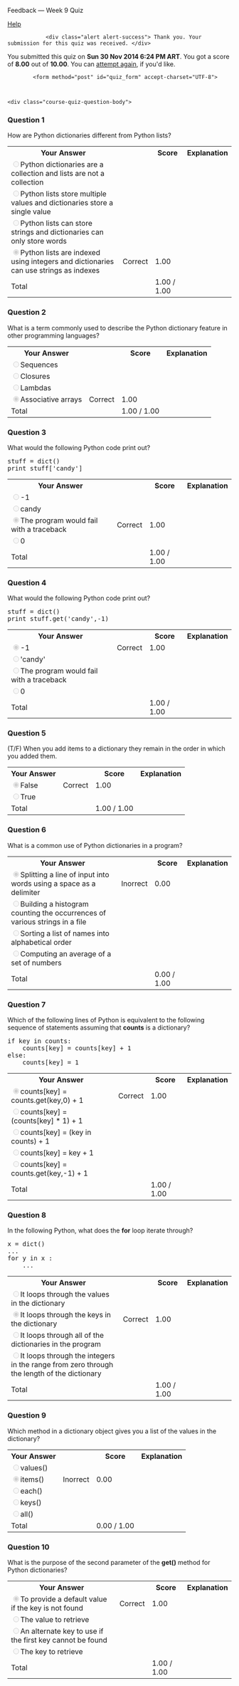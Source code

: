 Feedback — Week 9 Quiz  </span>
  
  <a class="coursera-reporter-link" title="Click here if you're experiencing technical problems or found errors in the course materials." target="_blank" href="https://class.coursera.org/pythonlearn-003/help/quizzes?url=https%3A%2F%2Fclass.coursera.org%2Fpythonlearn-003%2Fquiz%2Ffeedback%3Fsubmission_id%3D150149">
     Help
  </a>
</h2>


<a data-coursera-admin-helpwidget-link="" rel="help" href="https://class.coursera.org/mooc/help/quiz" title="Quiz documentation" style="display:none;">Learn more</a>




                <div class="alert alert-success"> Thank you. Your submission for this quiz was received. </div>
    


<p class="course-quiz-feedback"> You submitted this quiz on <strong>Sun 30 Nov 2014  6:24 PM ART</strong>. You got a score of <strong>8.00</strong> out of <strong>10.00</strong>. You can <a href="https://class.coursera.org/pythonlearn-003/quiz/start?quiz_id=245">attempt again</a>, if you'd like.</p>


            <form method="post" id="quiz_form" accept-charset="UTF-8">
    
    
    
    <div class="course-quiz-question-body">
<h3 class="course-quiz-question-number">Question 1</h3>
<div dir="auto" class="course-quiz-question-text">How are Python dictionaries different from Python lists?</div>
<div dir="auto" class="course-quiz-options"></div>
<table class="table">
<tbody><tr>
<th>Your Answer</th>
<th></th>
<th>Score</th>
<th>Explanation</th>
</tr>
<tr data-randomizable-option="data-randomizable-option">
<td class="course-quiz-student-answer" dir="auto">
<input dir="auto" class="course-quiz-input" name="answer[380b89629f69216ee80efeb0a623202a][]" id="gensym_548af255c6c02" value="b105134edc3e5266959347e3e01228cb" disabled="" type="radio">Python dictionaries are a collection and lists are not a collection</td>
<td></td>
<td></td>
<td></td>
</tr>
<tr data-randomizable-option="data-randomizable-option">
<td class="course-quiz-student-answer" dir="auto">
<input dir="auto" class="course-quiz-input" name="answer[380b89629f69216ee80efeb0a623202a][]" id="gensym_548af255c723e" value="834319c42a79a467c390017e2520403a" disabled="" type="radio">Python lists store multiple values and dictionaries store a single value</td>
<td></td>
<td></td>
<td></td>
</tr>
<tr data-randomizable-option="data-randomizable-option">
<td class="course-quiz-student-answer" dir="auto">
<input dir="auto" class="course-quiz-input" name="answer[380b89629f69216ee80efeb0a623202a][]" id="gensym_548af255c7785" value="eb95f17a2f53ff03815528051a6092f3" disabled="" type="radio">Python lists can store strings and dictionaries can only store words</td>
<td></td>
<td></td>
<td></td>
</tr>
<tr data-randomizable-option="data-randomizable-option">
<td class="course-quiz-student-answer" dir="auto">
<input dir="auto" class="course-quiz-input" name="answer[380b89629f69216ee80efeb0a623202a][]" id="gensym_548af255c7cef" value="3fa0ebf0f060f972266fda1487f0850f" checked="" disabled="" type="radio">Python lists are indexed using integers and dictionaries can use strings as indexes</td>
<td><span class="course-quiz-answer-correct" title="Correct" alt="Correct"><span class="icon-ok" alt="Correct"><span class="accessible-text-for-reader">Correct</span></span></span></td>
<td>1.00</td>
<td></td>
</tr>
<tr>
<td>Total</td>
<td></td>
<td>1.00 / 1.00</td>
<td></td>
</tr>
</tbody></table>
</div><div class="course-quiz-question-body">
<h3 class="course-quiz-question-number">Question 2</h3>
<div dir="auto" class="course-quiz-question-text">What is a term commonly used to describe the Python dictionary feature in other programming languages?</div>
<div dir="auto" class="course-quiz-options"></div>
<table class="table">
<tbody><tr>
<th>Your Answer</th>
<th></th>
<th>Score</th>
<th>Explanation</th>
</tr>
<tr data-randomizable-option="data-randomizable-option">
<td class="course-quiz-student-answer" dir="auto">
<input dir="auto" class="course-quiz-input" name="answer[50b307d7f5c4197a951c904cde9b3def][]" id="gensym_548af255caefd" value="6288273204e9f5a17fbd3f67f7879541" disabled="" type="radio">Sequences</td>
<td></td>
<td></td>
<td></td>
</tr>
<tr data-randomizable-option="data-randomizable-option">
<td class="course-quiz-student-answer" dir="auto">
<input dir="auto" class="course-quiz-input" name="answer[50b307d7f5c4197a951c904cde9b3def][]" id="gensym_548af255cb6ac" value="cbfd9a267d6d2b5c2d55b2c927045937" disabled="" type="radio">Closures</td>
<td></td>
<td></td>
<td></td>
</tr>
<tr data-randomizable-option="data-randomizable-option">
<td class="course-quiz-student-answer" dir="auto">
<input dir="auto" class="course-quiz-input" name="answer[50b307d7f5c4197a951c904cde9b3def][]" id="gensym_548af255cbd74" value="ee92e7f8f61d37f0e8f0cbb954a73436" disabled="" type="radio">Lambdas</td>
<td></td>
<td></td>
<td></td>
</tr>
<tr data-randomizable-option="data-randomizable-option">
<td class="course-quiz-student-answer" dir="auto">
<input dir="auto" class="course-quiz-input" name="answer[50b307d7f5c4197a951c904cde9b3def][]" id="gensym_548af255cc374" value="10dcd7144fed101509d2d5aca6c024e4" checked="" disabled="" type="radio">Associative arrays</td>
<td><span class="course-quiz-answer-correct" title="Correct" alt="Correct"><span class="icon-ok" alt="Correct"><span class="accessible-text-for-reader">Correct</span></span></span></td>
<td>1.00</td>
<td></td>
</tr>
<tr>
<td>Total</td>
<td></td>
<td>1.00 / 1.00</td>
<td></td>
</tr>
</tbody></table>
</div><div class="course-quiz-question-body">
<h3 class="course-quiz-question-number">Question 3</h3>
<div dir="auto" class="course-quiz-question-text">What would the following Python code print out?
<pre>stuff = dict()
print stuff['candy']
</pre>
</div>
<div dir="auto" class="course-quiz-options"></div>
<table class="table">
<tbody><tr>
<th>Your Answer</th>
<th></th>
<th>Score</th>
<th>Explanation</th>
</tr>
<tr data-randomizable-option="data-randomizable-option">
<td class="course-quiz-student-answer" dir="auto">
<input dir="auto" class="course-quiz-input" name="answer[0b9cf9fe191eba5d0be41f612031de4b][]" id="gensym_548af255cf4bf" value="8a3704ddf55152e04db918ced1d51553" disabled="" type="radio">-1</td>
<td></td>
<td></td>
<td></td>
</tr>
<tr data-randomizable-option="data-randomizable-option">
<td class="course-quiz-student-answer" dir="auto">
<input dir="auto" class="course-quiz-input" name="answer[0b9cf9fe191eba5d0be41f612031de4b][]" id="gensym_548af255cfae9" value="a9b02095e651ca9fd21cbe9bc45eaf1b" disabled="" type="radio">candy</td>
<td></td>
<td></td>
<td></td>
</tr>
<tr data-randomizable-option="data-randomizable-option">
<td class="course-quiz-student-answer" dir="auto">
<input dir="auto" class="course-quiz-input" name="answer[0b9cf9fe191eba5d0be41f612031de4b][]" id="gensym_548af255d001f" value="73fec5bccd243e9ca1dae61c978d3d06" checked="" disabled="" type="radio">The program would fail with a traceback</td>
<td><span class="course-quiz-answer-correct" title="Correct" alt="Correct"><span class="icon-ok" alt="Correct"><span class="accessible-text-for-reader">Correct</span></span></span></td>
<td>1.00</td>
<td></td>
</tr>
<tr data-randomizable-option="data-randomizable-option">
<td class="course-quiz-student-answer" dir="auto">
<input dir="auto" class="course-quiz-input" name="answer[0b9cf9fe191eba5d0be41f612031de4b][]" id="gensym_548af255d0849" value="f7108adc937e6b2dea3f4f4cba30367c" disabled="" type="radio">0</td>
<td></td>
<td></td>
<td></td>
</tr>
<tr>
<td>Total</td>
<td></td>
<td>1.00 / 1.00</td>
<td></td>
</tr>
</tbody></table>
</div><div class="course-quiz-question-body">
<h3 class="course-quiz-question-number">Question 4</h3>
<div dir="auto" class="course-quiz-question-text">What would the following Python code print out?
<pre>stuff = dict()
print stuff.get('candy',-1)
</pre>
</div>
<div dir="auto" class="course-quiz-options"></div>
<table class="table">
<tbody><tr>
<th>Your Answer</th>
<th></th>
<th>Score</th>
<th>Explanation</th>
</tr>
<tr data-randomizable-option="data-randomizable-option">
<td class="course-quiz-student-answer" dir="auto">
<input dir="auto" class="course-quiz-input" name="answer[135c57a3260663fd1be3d873466c0cdc][]" id="gensym_548af255d2adc" value="a688beba0034b4a4a1f8f90cd7205844" checked="" disabled="" type="radio">-1</td>
<td><span class="course-quiz-answer-correct" title="Correct" alt="Correct"><span class="icon-ok" alt="Correct"><span class="accessible-text-for-reader">Correct</span></span></span></td>
<td>1.00</td>
<td></td>
</tr>
<tr data-randomizable-option="data-randomizable-option">
<td class="course-quiz-student-answer" dir="auto">
<input dir="auto" class="course-quiz-input" name="answer[135c57a3260663fd1be3d873466c0cdc][]" id="gensym_548af255d3330" value="3222c0225d60a1129b4e05f67399703c" disabled="" type="radio">'candy'</td>
<td></td>
<td></td>
<td></td>
</tr>
<tr data-randomizable-option="data-randomizable-option">
<td class="course-quiz-student-answer" dir="auto">
<input dir="auto" class="course-quiz-input" name="answer[135c57a3260663fd1be3d873466c0cdc][]" id="gensym_548af255d3b11" value="86860702d65f8bd0897555d6351fe831" disabled="" type="radio">The program would fail with a traceback</td>
<td></td>
<td></td>
<td></td>
</tr>
<tr data-randomizable-option="data-randomizable-option">
<td class="course-quiz-student-answer" dir="auto">
<input dir="auto" class="course-quiz-input" name="answer[135c57a3260663fd1be3d873466c0cdc][]" id="gensym_548af255d4220" value="ad7d91156f87d469fa3961a871757121" disabled="" type="radio">0</td>
<td></td>
<td></td>
<td></td>
</tr>
<tr>
<td>Total</td>
<td></td>
<td>1.00 / 1.00</td>
<td></td>
</tr>
</tbody></table>
</div><div class="course-quiz-question-body">
<h3 class="course-quiz-question-number">Question 5</h3>
<div dir="auto" class="course-quiz-question-text">(T/F) When you add items to a dictionary they remain in the order in which you added them.</div>
<div dir="auto" class="course-quiz-options"></div>
<table class="table">
<tbody><tr>
<th>Your Answer</th>
<th></th>
<th>Score</th>
<th>Explanation</th>
</tr>
<tr data-randomizable-option="data-randomizable-option">
<td class="course-quiz-student-answer" dir="auto">
<input dir="auto" class="course-quiz-input" name="answer[52278b2b99938f38a7c1b14d46880ad0][]" id="gensym_548af255d627c" value="20cd7e008ae6f5a879d7f771e21b07cf" checked="" disabled="" type="radio">False</td>
<td><span class="course-quiz-answer-correct" title="Correct" alt="Correct"><span class="icon-ok" alt="Correct"><span class="accessible-text-for-reader">Correct</span></span></span></td>
<td>1.00</td>
<td></td>
</tr>
<tr data-randomizable-option="data-randomizable-option">
<td class="course-quiz-student-answer" dir="auto">
<input dir="auto" class="course-quiz-input" name="answer[52278b2b99938f38a7c1b14d46880ad0][]" id="gensym_548af255d6a82" value="2078c388cc36773c2aef6332b0478c5c" disabled="" type="radio">True</td>
<td></td>
<td></td>
<td></td>
</tr>
<tr>
<td>Total</td>
<td></td>
<td>1.00 / 1.00</td>
<td></td>
</tr>
</tbody></table>
</div><div class="course-quiz-question-body">
<h3 class="course-quiz-question-number">Question 6</h3>
<div dir="auto" class="course-quiz-question-text">What is a common use of Python dictionaries in a program?</div>
<div dir="auto" class="course-quiz-options"></div>
<table class="table">
<tbody><tr>
<th>Your Answer</th>
<th></th>
<th>Score</th>
<th>Explanation</th>
</tr>
<tr data-randomizable-option="data-randomizable-option">
<td class="course-quiz-student-answer" dir="auto">
<input dir="auto" class="course-quiz-input" name="answer[8aa76c10a7a14a91e11cbf02ba3401d2][]" id="gensym_548af255d8c25" value="d26751c74ba2f58e9040e993fb893c69" checked="" disabled="" type="radio">Splitting a line of input into words using a space as a delimiter</td>
<td><span class="course-quiz-answer-incorrect" title="Incorrect" alt="Incorrect"><span class="icon-remove" alt="Incorrect"><span class="accessible-text-for-reader">Inorrect</span></span></span></td>
<td>0.00</td>
<td></td>
</tr>
<tr data-randomizable-option="data-randomizable-option">
<td class="course-quiz-student-answer" dir="auto">
<input dir="auto" class="course-quiz-input" name="answer[8aa76c10a7a14a91e11cbf02ba3401d2][]" id="gensym_548af255d949f" value="6c5280199d88b48fbc99746407e9509a" disabled="" type="radio">Building a histogram counting the occurrences of various strings in a file</td>
<td></td>
<td></td>
<td></td>
</tr>
<tr data-randomizable-option="data-randomizable-option">
<td class="course-quiz-student-answer" dir="auto">
<input dir="auto" class="course-quiz-input" name="answer[8aa76c10a7a14a91e11cbf02ba3401d2][]" id="gensym_548af255d99b6" value="38987760d604e69deb6998171242474d" disabled="" type="radio">Sorting a list of names into alphabetical order</td>
<td></td>
<td></td>
<td></td>
</tr>
<tr data-randomizable-option="data-randomizable-option">
<td class="course-quiz-student-answer" dir="auto">
<input dir="auto" class="course-quiz-input" name="answer[8aa76c10a7a14a91e11cbf02ba3401d2][]" id="gensym_548af255d9ec8" value="2118c4dd1ed967a33a87dc65017bbc02" disabled="" type="radio">Computing an average of a set of numbers</td>
<td></td>
<td></td>
<td></td>
</tr>
<tr>
<td>Total</td>
<td></td>
<td>0.00 / 1.00</td>
<td></td>
</tr>
</tbody></table>
</div><div class="course-quiz-question-body">
<h3 class="course-quiz-question-number">Question 7</h3>
<div dir="auto" class="course-quiz-question-text">Which of the following lines of Python is equivalent to the following sequence of statements assuming that <b>counts</b> is a dictionary?
<pre>if key in counts:
    counts[key] = counts[key] + 1
else:
    counts[key] = 1
</pre>
</div>
<div dir="auto" class="course-quiz-options"></div>
<table class="table">
<tbody><tr>
<th>Your Answer</th>
<th></th>
<th>Score</th>
<th>Explanation</th>
</tr>
<tr data-randomizable-option="data-randomizable-option">
<td class="course-quiz-student-answer" dir="auto">
<input dir="auto" class="course-quiz-input" name="answer[01a68cc96f784084de2dc2674f72d570][]" id="gensym_548af255dc1da" value="7b9fd2923f24c85e40fdcad3b81ec97e" checked="" disabled="" type="radio">counts[key] = counts.get(key,0) + 1</td>
<td><span class="course-quiz-answer-correct" title="Correct" alt="Correct"><span class="icon-ok" alt="Correct"><span class="accessible-text-for-reader">Correct</span></span></span></td>
<td>1.00</td>
<td></td>
</tr>
<tr data-randomizable-option="data-randomizable-option">
<td class="course-quiz-student-answer" dir="auto">
<input dir="auto" class="course-quiz-input" name="answer[01a68cc96f784084de2dc2674f72d570][]" id="gensym_548af255dcb3f" value="496f3ad6aa5e6da862be94b7bdee5374" disabled="" type="radio">counts[key] = (counts[key] * 1) + 1</td>
<td></td>
<td></td>
<td></td>
</tr>
<tr data-randomizable-option="data-randomizable-option">
<td class="course-quiz-student-answer" dir="auto">
<input dir="auto" class="course-quiz-input" name="answer[01a68cc96f784084de2dc2674f72d570][]" id="gensym_548af255dd176" value="0ee0387090765760811a55f3d8b2600a" disabled="" type="radio">counts[key] =  (key in counts) + 1</td>
<td></td>
<td></td>
<td></td>
</tr>
<tr data-randomizable-option="data-randomizable-option">
<td class="course-quiz-student-answer" dir="auto">
<input dir="auto" class="course-quiz-input" name="answer[01a68cc96f784084de2dc2674f72d570][]" id="gensym_548af255dd730" value="0b42b5b7fa70e9e3d9fd43f37c446040" disabled="" type="radio">counts[key] = key + 1</td>
<td></td>
<td></td>
<td></td>
</tr>
<tr data-randomizable-option="data-randomizable-option">
<td class="course-quiz-student-answer" dir="auto">
<input dir="auto" class="course-quiz-input" name="answer[01a68cc96f784084de2dc2674f72d570][]" id="gensym_548af255ddd0f" value="b410590c1f865472bb31e002e70aee9e" disabled="" type="radio">counts[key] = counts.get(key,-1) + 1</td>
<td></td>
<td></td>
<td></td>
</tr>
<tr>
<td>Total</td>
<td></td>
<td>1.00 / 1.00</td>
<td></td>
</tr>
</tbody></table>
</div><div class="course-quiz-question-body">
<h3 class="course-quiz-question-number">Question 8</h3>
<div dir="auto" class="course-quiz-question-text">In the following Python, what does the <b>for</b> loop iterate through?
<pre>x = dict()
...
for y in x : 
    ...
</pre>
</div>
<div dir="auto" class="course-quiz-options"></div>
<table class="table">
<tbody><tr>
<th>Your Answer</th>
<th></th>
<th>Score</th>
<th>Explanation</th>
</tr>
<tr data-randomizable-option="data-randomizable-option">
<td class="course-quiz-student-answer" dir="auto">
<input dir="auto" class="course-quiz-input" name="answer[a9ae569338cb34f3d89d584276aaaae6][]" id="gensym_548af255e1175" value="d68f885df0149e8e6df315780a9e8c69" disabled="" type="radio">It loops through the values in the dictionary</td>
<td></td>
<td></td>
<td></td>
</tr>
<tr data-randomizable-option="data-randomizable-option">
<td class="course-quiz-student-answer" dir="auto">
<input dir="auto" class="course-quiz-input" name="answer[a9ae569338cb34f3d89d584276aaaae6][]" id="gensym_548af255e177f" value="305163dd0a2fc523e741bfb149ec3bd1" checked="" disabled="" type="radio">It loops through the keys in the dictionary</td>
<td><span class="course-quiz-answer-correct" title="Correct" alt="Correct"><span class="icon-ok" alt="Correct"><span class="accessible-text-for-reader">Correct</span></span></span></td>
<td>1.00</td>
<td></td>
</tr>
<tr data-randomizable-option="data-randomizable-option">
<td class="course-quiz-student-answer" dir="auto">
<input dir="auto" class="course-quiz-input" name="answer[a9ae569338cb34f3d89d584276aaaae6][]" id="gensym_548af255e1fef" value="e400e22828f90d2138561f164752d142" disabled="" type="radio">It loops through all of the dictionaries in the program</td>
<td></td>
<td></td>
<td></td>
</tr>
<tr data-randomizable-option="data-randomizable-option">
<td class="course-quiz-student-answer" dir="auto">
<input dir="auto" class="course-quiz-input" name="answer[a9ae569338cb34f3d89d584276aaaae6][]" id="gensym_548af255e2569" value="efd020696e63aec1ed342a39494d84e3" disabled="" type="radio">It loops through the integers in the range from zero through the length of the dictionary</td>
<td></td>
<td></td>
<td></td>
</tr>
<tr>
<td>Total</td>
<td></td>
<td>1.00 / 1.00</td>
<td></td>
</tr>
</tbody></table>
</div><div class="course-quiz-question-body">
<h3 class="course-quiz-question-number">Question 9</h3>
<div dir="auto" class="course-quiz-question-text">Which method in a dictionary object gives you a list of the values in the dictionary?</div>
<div dir="auto" class="course-quiz-options"></div>
<table class="table">
<tbody><tr>
<th>Your Answer</th>
<th></th>
<th>Score</th>
<th>Explanation</th>
</tr>
<tr data-randomizable-option="data-randomizable-option">
<td class="course-quiz-student-answer" dir="auto">
<input dir="auto" class="course-quiz-input" name="answer[04611a8cd396c9fc28ebb0c72fb6666e][]" id="gensym_548af255e4d52" value="4d467ddb3feb1fde282eb7c3c4f20604" disabled="" type="radio">values()</td>
<td></td>
<td></td>
<td></td>
</tr>
<tr data-randomizable-option="data-randomizable-option">
<td class="course-quiz-student-answer" dir="auto">
<input dir="auto" class="course-quiz-input" name="answer[04611a8cd396c9fc28ebb0c72fb6666e][]" id="gensym_548af255e5281" value="20a2d9a2628b0b76e2c3245477b97836" checked="" disabled="" type="radio">items()</td>
<td><span class="course-quiz-answer-incorrect" title="Incorrect" alt="Incorrect"><span class="icon-remove" alt="Incorrect"><span class="accessible-text-for-reader">Inorrect</span></span></span></td>
<td>0.00</td>
<td></td>
</tr>
<tr data-randomizable-option="data-randomizable-option">
<td class="course-quiz-student-answer" dir="auto">
<input dir="auto" class="course-quiz-input" name="answer[04611a8cd396c9fc28ebb0c72fb6666e][]" id="gensym_548af255e5b71" value="488f2d89a5ad71c345f918d861a5d936" disabled="" type="radio">each()</td>
<td></td>
<td></td>
<td></td>
</tr>
<tr data-randomizable-option="data-randomizable-option">
<td class="course-quiz-student-answer" dir="auto">
<input dir="auto" class="course-quiz-input" name="answer[04611a8cd396c9fc28ebb0c72fb6666e][]" id="gensym_548af255e6091" value="e110aff0a25bb07ba4387b776208c0de" disabled="" type="radio">keys()</td>
<td></td>
<td></td>
<td></td>
</tr>
<tr data-randomizable-option="data-randomizable-option">
<td class="course-quiz-student-answer" dir="auto">
<input dir="auto" class="course-quiz-input" name="answer[04611a8cd396c9fc28ebb0c72fb6666e][]" id="gensym_548af255e6626" value="ca2aefc889e73081dbd0f6db111e9e67" disabled="" type="radio">all()</td>
<td></td>
<td></td>
<td></td>
</tr>
<tr>
<td>Total</td>
<td></td>
<td>0.00 / 1.00</td>
<td></td>
</tr>
</tbody></table>
</div><div class="course-quiz-question-body">
<h3 class="course-quiz-question-number">Question 10</h3>
<div dir="auto" class="course-quiz-question-text">What is the purpose of the second parameter of the <b>get()</b> method for Python dictionaries?</div>
<div dir="auto" class="course-quiz-options"></div>
<table class="table">
<tbody><tr>
<th>Your Answer</th>
<th></th>
<th>Score</th>
<th>Explanation</th>
</tr>
<tr data-randomizable-option="data-randomizable-option">
<td class="course-quiz-student-answer" dir="auto">
<input dir="auto" class="course-quiz-input" name="answer[22b8eff4919b0ee7792a9eff0ea11b0b][]" id="gensym_548af255e8afd" value="7d4f6ea29a6bee4f56d113dcd88ecac6" checked="" disabled="" type="radio">To provide a default value if the key is not found</td>
<td><span class="course-quiz-answer-correct" title="Correct" alt="Correct"><span class="icon-ok" alt="Correct"><span class="accessible-text-for-reader">Correct</span></span></span></td>
<td>1.00</td>
<td></td>
</tr>
<tr data-randomizable-option="data-randomizable-option">
<td class="course-quiz-student-answer" dir="auto">
<input dir="auto" class="course-quiz-input" name="answer[22b8eff4919b0ee7792a9eff0ea11b0b][]" id="gensym_548af255e9322" value="7f9202605304dd12f353f31c0e31a715" disabled="" type="radio">The value to retrieve</td>
<td></td>
<td></td>
<td></td>
</tr>
<tr data-randomizable-option="data-randomizable-option">
<td class="course-quiz-student-answer" dir="auto">
<input dir="auto" class="course-quiz-input" name="answer[22b8eff4919b0ee7792a9eff0ea11b0b][]" id="gensym_548af255e9850" value="4517c982a21a99ef2c65ac764fe9ed71" disabled="" type="radio">An alternate key to use if the first key cannot be found</td>
<td></td>
<td></td>
<td></td>
</tr>
<tr data-randomizable-option="data-randomizable-option">
<td class="course-quiz-student-answer" dir="auto">
<input dir="auto" class="course-quiz-input" name="answer[22b8eff4919b0ee7792a9eff0ea11b0b][]" id="gensym_548af255e9d58" value="0fa3aa175f1fd688782db405231fd37d" disabled="" type="radio">The key to retrieve</td>
<td></td>
<td></td>
<td></td>
</tr>
<tr>
<td>Total</td>
<td></td>
<td>1.00 / 1.00</td>
<td></td>

